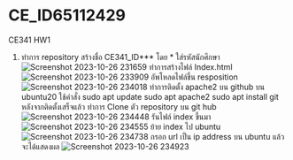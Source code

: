 # CE_ID65112429
CE341 HW1
1. ทำการ repository สร้างชื่อ CE341_ID*** โดย * ใส่รหัสนักศึกษา
    ![Screenshot 2023-10-26 231659](https://github.com/Sukhatai09/CE_ID65112429/assets/142973142/71844f18-f6a2-443d-9574-536b6737001b)
ทำการสร้างไฟล์ Index.html
 ![Screenshot 2023-10-26 233909](https://github.com/Sukhatai09/CE_ID65112429/assets/142973142/bae1fb21-0ec9-4b59-b911-d42a1091123f)
อัพโหลดไฟล์ขึ้น resposition
  ![Screenshot 2023-10-26 234018](https://github.com/Sukhatai09/CE_ID65112429/assets/142973142/95e72330-1d26-4467-b752-a68a4c6e1743)
ทำการติดตั้ง apache2 บน github บน ubuntu20  ใช้คำสั่ง
 sudo apt update
 sudo apt apache2
 sudo apt install git หลังจากติดตั้งเสร็จแล้ว
ทำการ Clone ตัว repository บน git hub
  ![Screenshot 2023-10-26 234448](https://github.com/Sukhatai09/CE_ID65112429/assets/142973142/80ed9967-e028-4bcf-a088-c2cf5ffda79a)
รันไฟล์ index ขึ้นมา
![Screenshot 2023-10-26 234555](https://github.com/Sukhatai09/CE_ID65112429/assets/142973142/320b3d5d-e707-49f3-8af9-614cd895b601)
ย้าย index ไป ubuntu
![Screenshot 2023-10-26 234738](https://github.com/Sukhatai09/CE_ID65112429/assets/142973142/a4e97e4a-0ca2-4e6a-a9a3-28a411307649)
กรอก  url เป็น ip address บน ubuntu แล้วจะได้แสดงผล
![Screenshot 2023-10-26 234923](https://github.com/Sukhatai09/CE_ID65112429/assets/142973142/28396f3a-5d07-477d-8586-3ddc6571a358)

